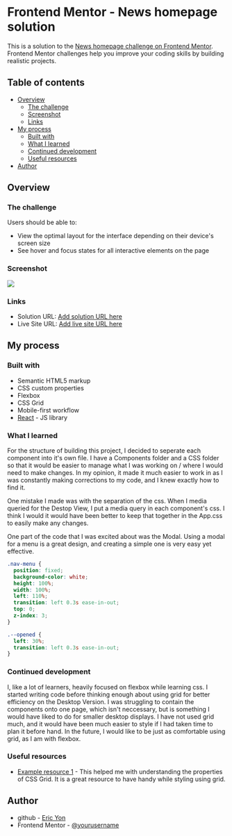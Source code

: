 # Frontend Mentor - News homepage solution

This is a solution to the [News homepage challenge on Frontend Mentor](https://www.frontendmentor.io/challenges/news-homepage-H6SWTa1MFl). Frontend Mentor challenges help you improve your coding skills by building realistic projects.

## Table of contents

- [Overview](#overview)
  - [The challenge](#the-challenge)
  - [Screenshot](#screenshot)
  - [Links](#links)
- [My process](#my-process)
  - [Built with](#built-with)
  - [What I learned](#what-i-learned)
  - [Continued development](#continued-development)
  - [Useful resources](#useful-resources)
- [Author](#author)

## Overview

### The challenge

Users should be able to:

- View the optimal layout for the interface depending on their device's screen size
- See hover and focus states for all interactive elements on the page

### Screenshot

![](./screenshot.jpg)

### Links

- Solution URL: [Add solution URL here](https://github.com/eyon24/news-hp-fm-react)
- Live Site URL: [Add live site URL here](https://eyon24.github.io/news-hp-fm-react/)

## My process

### Built with

- Semantic HTML5 markup
- CSS custom properties
- Flexbox
- CSS Grid
- Mobile-first workflow
- [React](https://reactjs.org/) - JS library

### What I learned

For the structure of building this project, I decided to seperate each component into it's own file. I have a Components folder and a CSS folder so that it would be easier to manage what I was working on / where I would need to make changes. In my opinion, it made it much easier to work in as I was constantly making corrections to my code, and I knew exactly how to find it.

One mistake I made was with the separation of the css. When I media queried for the Destop View, I put a media query in each component's css. I think I would it would have been better to keep that together in the App.css to easily make any changes.

One part of the code that I was excited about was the Modal. Using a modal for a menu is a great design, and creating a simple one is very easy yet effective.

```css
.nav-menu {
  position: fixed;
  background-color: white;
  height: 100%;
  width: 100%;
  left: 110%;
  transition: left 0.3s ease-in-out;
  top: 0;
  z-index: 3;
}

.--opened {
  left: 30%;
  transition: left 0.3s ease-in-out;
}
```

### Continued development

I, like a lot of learners, heavily focused on flexbox while learning css. I started writing code before thinking enough about using grid for better efficiency on the Desktop Version. I was struggling to contain the components onto one page, which isn't neccessary, but is something I would have liked to do for smaller desktop displays. I have not used grid much, and it would have been much easier to style if I had taken time to plan it before hand. In the future, I would like to be just as comfortable using grid, as I am with flexbox.

### Useful resources

- [Example resource 1](https://css-tricks.com/snippets/css/complete-guide-grid/) - This helped me with understanding the properties of CSS Grid. It is a great resource to have handy while styling using grid.

## Author

- github - [Eric Yon](https://www.github.com/eyon24)
- Frontend Mentor - [@yourusername](https://www.frontendmentor.io/profile/eyon24)
